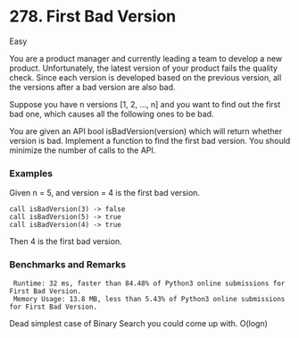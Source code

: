 # 278. First Bad Version

Easy

You are a product manager and currently leading a team to develop a new product. Unfortunately, the latest version of your product fails the quality check. Since each version is developed based on the previous version, all the versions after a bad version are also bad.

Suppose you have n versions [1, 2, ..., n] and you want to find out the first bad one, which causes all the following ones to be bad.

You are given an API bool isBadVersion(version) which will return whether version is bad. Implement a function to find the first bad version. You should minimize the number of calls to the API.

### Examples

Given n = 5, and version = 4 is the first bad version.
```
call isBadVersion(3) -> false
call isBadVersion(5) -> true
call isBadVersion(4) -> true
```
Then 4 is the first bad version. 

### Benchmarks and Remarks

```
 Runtime: 32 ms, faster than 84.48% of Python3 online submissions for First Bad Version.
 Memory Usage: 13.8 MB, less than 5.43% of Python3 online submissions for First Bad Version.
```

Dead simplest case of Binary Search you could come up with. O(logn)
